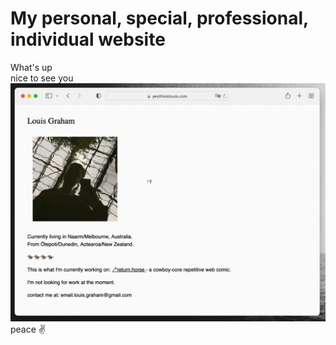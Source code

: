 # My personal, special, professional, individual website
What's up  
nice to see you  
![](thethingitself.gif)
peace ✌️

